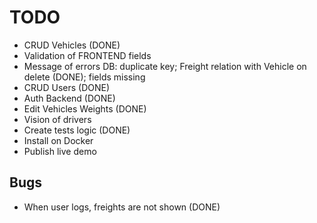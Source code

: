 # TODO
- CRUD Vehicles (DONE)
- Validation of FRONTEND fields
- Message of errors DB: duplicate key; Freight relation with Vehicle on delete (DONE); fields missing
- CRUD Users (DONE) 
- Auth Backend (DONE)
- Edit Vehicles Weights (DONE) 
- Vision of drivers
- Create tests logic (DONE)
- Install on Docker
- Publish live demo

## Bugs

 - When user logs, freights are not shown (DONE)
